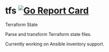 # tfs [![Go Report Card](http://goreportcard.com/badge/jackspirou/tfs)](http://goreportcard.com/report/jackspirou/tfs)
Terraform State

Parse and transform Terraform state files.

Currently working on Ansible inventory support.
